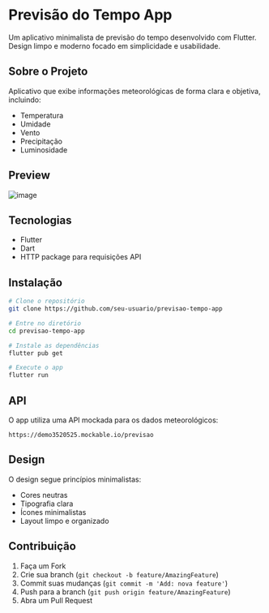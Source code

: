 # Previsão do Tempo App

Um aplicativo minimalista de previsão do tempo desenvolvido com Flutter. Design limpo e moderno focado em simplicidade e usabilidade.

## Sobre o Projeto

Aplicativo que exibe informações meteorológicas de forma clara e objetiva, incluindo:
- Temperatura
- Umidade
- Vento
- Precipitação
- Luminosidade

## Preview

![image](https://github.com/user-attachments/assets/5a25eab0-844f-4026-96d9-b3f321fa5e08)

## Tecnologias

- Flutter
- Dart
- HTTP package para requisições API

## Instalação

```bash
# Clone o repositório
git clone https://github.com/seu-usuario/previsao-tempo-app

# Entre no diretório
cd previsao-tempo-app

# Instale as dependências
flutter pub get

# Execute o app
flutter run
```

## API

O app utiliza uma API mockada para os dados meteorológicos:
```
https://demo3520525.mockable.io/previsao
```

## Design

O design segue princípios minimalistas:
- Cores neutras
- Tipografia clara
- Ícones minimalistas
- Layout limpo e organizado

## Contribuição

1. Faça um Fork
2. Crie sua branch (`git checkout -b feature/AmazingFeature`)
3. Commit suas mudanças (`git commit -m 'Add: nova feature'`)
4. Push para a branch (`git push origin feature/AmazingFeature`)
5. Abra um Pull Request
